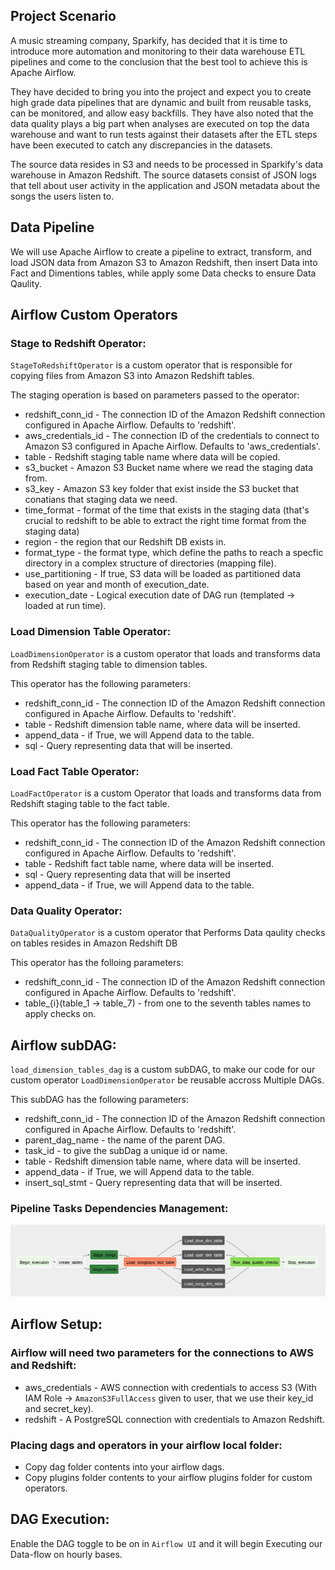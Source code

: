 ## Project Scenario

A music streaming company, Sparkify, has decided that it is time to introduce more automation and monitoring to their data warehouse ETL pipelines and come to the conclusion that the best tool to achieve this is Apache Airflow.

They have decided to bring you into the project and expect you to create high grade data pipelines that are dynamic and built from reusable tasks, can be monitored, and allow easy backfills. They have also noted that the data quality plays a big part when analyses are executed on top the data warehouse and want to run tests against their datasets after the ETL steps have been executed to catch any discrepancies in the datasets.

The source data resides in S3 and needs to be processed in Sparkify's data warehouse in Amazon Redshift. The source datasets consist of JSON logs that tell about user activity in the application and JSON metadata about the songs the users listen to.

## Data Pipeline
We will use Apache Airflow to create a pipeline to extract, transform, and load JSON data from Amazon S3 to Amazon Redshift, then insert Data into Fact and Dimentions tables, while apply some Data checks to ensure Data Qaulity.

## Airflow Custom Operators

### Stage to Redshift Operator:

`StageToRedshiftOperator` is a custom operator that is responsible for copying files from Amazon S3 into Amazon Redshift tables.

The staging operation is based on parameters passed to the operator:

* redshift_conn_id - The connection ID of the Amazon Redshift connection configured in Apache Airflow. Defaults to 'redshift'.
* aws_credentials_id - The connection ID of the credentials to connect to Amazon S3 configured in Apache Airflow. Defaults to 'aws_credentials'.
* table - Redshift staging table name where data will be copied.
* s3_bucket - Amazon S3 Bucket name where we read the staging data from.
* s3_key - Amazon S3 key folder that exist inside the S3 bucket that conatians that staging data we need.
* time_format - format of the time that exists in the staging data (that's crucial to redshift to be able to extract the right time format from the staging data)
* region - the region that our Redshift DB exists in.
* format_type - the format type, which define the paths to reach a specfic directory in a complex structure of directories (mapping file).
* use_partitioning - If true, S3 data will be loaded as partitioned data based on year and month of execution_date.
* execution_date - Logical execution date of DAG run (templated -> loaded at run time).

### Load Dimension Table Operator:

`LoadDimensionOperator` is a custom operator that loads and transforms data from Redshift staging table to dimension tables.

This operator has the following parameters:

* redshift_conn_id - The connection ID of the Amazon Redshift connection configured in Apache Airflow. Defaults to 'redshift'.
* table - Redshift dimension table name, where data will be inserted.
* append_data - if True, we will Append data to the table.
* sql - Query representing data that will be inserted.

### Load Fact Table Operator:

`LoadFactOperator` is a custom Operator that loads and transforms data from Redshift staging table to the fact table.

This operator has the following parameters:

* redshift_conn_id - The connection ID of the Amazon Redshift connection configured in Apache Airflow. Defaults to 'redshift'.
* table - Redshift fact table name, where data will be inserted.
* sql - Query representing data that will be inserted
* append_data - if True, we will Append data to the table.

### Data Quality Operator:

`DataQualityOperator` is a custom operator that Performs Data qaulity checks on tables resides in Amazon Redshift DB

This operator has the folloing parameters:

* redshift_conn_id - The connection ID of the Amazon Redshift connection configured in Apache Airflow. Defaults to 'redshift'.
* table_{i}(table_1 -> table_7) - from one to the seventh tables names to apply checks on.

## Airflow subDAG:

`load_dimension_tables_dag` is a custom subDAG, to make our code for our custom operator `LoadDimensionOperator` be reusable accross Multiple DAGs.

This subDAG has the following parameters:

* redshift_conn_id - The connection ID of the Amazon Redshift connection configured in Apache Airflow. Defaults to 'redshift'.
* parent_dag_name - the name of the parent DAG.
* task_id - to give the subDag a unique id or name.
* table - Redshift dimension table name, where data will be inserted.
* append_data - if True, we will Append data to the table.
* insert_sql_stmt - Query representing data that will be inserted.

### Pipeline Tasks Dependencies Management:

![Pipeline Tasks Dependencies Management](https://github.com/Abdel-Raouf/Data-Pipeline-With-Airflow/blob/main/images/Screenshot%20from%202021-05-06%2017-17-29.png)

## Airflow Setup:

### Airflow will need two parameters for the connections to AWS and Redshift:

* aws_credentials - AWS connection with credentials to access S3 (With IAM Role -> `AmazonS3FullAccess` given to user, that we use their key_id and secret_key).
* redshift - A PostgreSQL connection with credentials to Amazon Redshift.

### Placing dags and operators in your airflow local folder:
* Copy dag folder contents into your airflow dags.
* Copy plugins folder contents to your airflow plugins folder for custom operators.

## DAG Execution:

Enable the DAG toggle to be on in `Airflow UI` and it will begin Executing our Data-flow on hourly bases.
